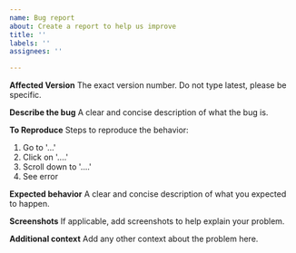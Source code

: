 ```yaml
---
name: Bug report
about: Create a report to help us improve
title: ''
labels: ''
assignees: ''

---
```


**Affected Version**
The exact version number. Do not type latest, please be specific.

**Describe the bug**
A clear and concise description of what the bug is.

**To Reproduce**
Steps to reproduce the behavior:
1. Go to '...'
2. Click on '....'
3. Scroll down to '....'
4. See error

**Expected behavior**
A clear and concise description of what you expected to happen.

**Screenshots**
If applicable, add screenshots to help explain your problem.

**Additional context**
Add any other context about the problem here.
